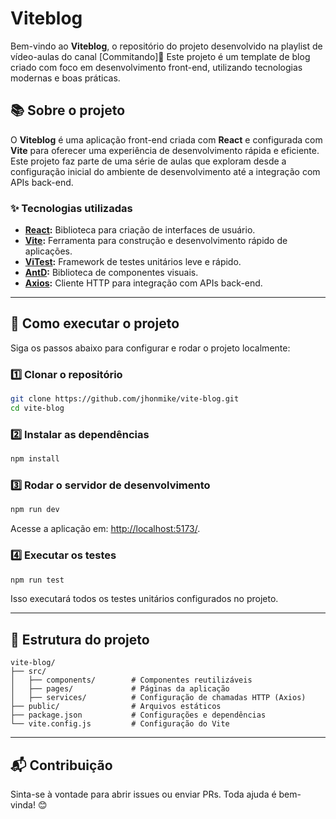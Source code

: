 # Viteblog

Bem-vindo ao **Viteblog**, o repositório do projeto desenvolvido na playlist de vídeo-aulas do canal [Commitando]🎥 Este projeto é um template de blog criado com foco em desenvolvimento front-end, utilizando tecnologias modernas e boas práticas.

## 📚 Sobre o projeto

O **Viteblog** é uma aplicação front-end criada com **React** e configurada com **Vite** para oferecer uma experiência de desenvolvimento rápida e eficiente. Este projeto faz parte de uma série de aulas que exploram desde a configuração inicial do ambiente de desenvolvimento até a integração com APIs back-end.

### ✨ Tecnologias utilizadas

- **[React](https://reactjs.org/):** Biblioteca para criação de interfaces de usuário.
- **[Vite](https://vitejs.dev/):** Ferramenta para construção e desenvolvimento rápido de aplicações.
- **[ViTest](https://vitest.dev/):** Framework de testes unitários leve e rápido.
- **[AntD](https://ant.design/):** Biblioteca de componentes visuais.
- **[Axios](https://axios-http.com/):** Cliente HTTP para integração com APIs back-end.

---

## 🚀 Como executar o projeto

Siga os passos abaixo para configurar e rodar o projeto localmente:

### 1️⃣ Clonar o repositório

```sh
git clone https://github.com/jhonmike/vite-blog.git
cd vite-blog
```

### 2️⃣ Instalar as dependências

```sh
npm install
```

### 3️⃣ Rodar o servidor de desenvolvimento

```sh
npm run dev
```

Acesse a aplicação em: [http://localhost:5173/](http://localhost:5173/).

### 4️⃣ Executar os testes

```sh
npm run test
```

Isso executará todos os testes unitários configurados no projeto.

---

## 📂 Estrutura do projeto

```plaintext
vite-blog/
├── src/
│   ├── components/        # Componentes reutilizáveis
│   ├── pages/             # Páginas da aplicação
│   ├── services/          # Configuração de chamadas HTTP (Axios)
├── public/                # Arquivos estáticos
├── package.json           # Configurações e dependências
└── vite.config.js         # Configuração do Vite
```

---

## 📬 Contribuição

Sinta-se à vontade para abrir issues ou enviar PRs. Toda ajuda é bem-vinda! 😊